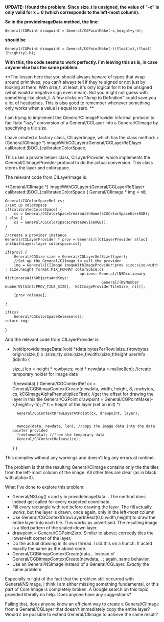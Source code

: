 **UPDATE: I found the problem. Since size_t is unsigned, the value of "-x" is only valid for x = 0 (which corresponds to the left-most column).**

**So in the provideImageData method, the line:**

    General/CGPoint drawpoint = General/CGPointMake(-x,height+y-h);

**should be**

    General/CGPoint drawpoint = General/CGPointMake(-((float)x),(float)(height+y)-h);

**With this, the code seems to work perfectly. I'm leaving this as is, in case anyone else has the same problem.**

**The lesson here that you should always beware of types that wrap around primitives; you can't always tell if they're signed or not just by looking at them. With size_t, at least, it's only logical for it to be unsigned (what would a negative sign even mean). But you might not guess with something like clock_t. A few clicks on "Jump to Definition" could save you a lot of headaches. This is also good to remember whenever something only works when a value is equal to zero. **

I am trying to implement the General/CIImageProvider informal protocol to facilitate "lazy" conversion of a General/CGLayer into a General/CIImage by specifying a tile size.

I have created a factory class, CIL<nowiki/>ayerImage, which has the class method:
+(General/CIImage *) imageWithCGLayer:(General/CGLayerRef)layer calibrated:(BOOL)calibratedColorSpace;


This uses a private helper class, CIL<nowiki/>ayerProvider, which implements the General/CIImageProvider protocol to do the actual conversion. This class stores the layer and colorspace.

The relevant code from CIL<nowiki/>ayerImage is: 

    

+(General/CIImage *) imageWithCGLayer:(General/CGLayerRef)layer calibrated:(BOOL)calibratedColorSpace {
    General/CIImage * img = nil;

    General/CGColorSpaceRef cs;
    //set up colorspace
    if(calibratedColorSpace) {
        cs = General/CGColorSpaceCreateWithName(kCGColorSpaceUserRGB);
    } else {
        cs = General/CGColorSpaceCreateDeviceRGB();
    }
    
    //create a provider instance
    General/CILayerProvider * prov = General/[[CILayerProvider alloc] initWithLayer:layer colorspace:cs];
    
    if(prov) {
        General/CGSize size = General/CGLayerGetSize(layer);
        //Set up the General/CIImage to call the provider
        img = General/[CIImage imageWithImageProvider:prov size:size.width : size.height format:PIX_FORMAT colorSpace:cs
                                      options: General/[NSDictionary dictionaryWithObjectsAndKeys:
                                                General/[NSNumber numberWithInt:PROV_TILE_SIZE],  kCIImageProviderTileSize, nil]];

        [prov release];

    }
    
    if(cs)
        General/CGColorSpaceRelease(cs);
    return img;
}



And the relevant code from CIL<nowiki/>ayerProvider is:

    

- (void)provideImageData:(void *)data bytesPerRow:(size_t)rowbytes origin:(size_t) x :(size_t)y size:(size_t)width:(size_t)height userInfo (id)info {
    
    size_t len = height * rowbytes;
    void * newdata = malloc(len); //create temporary holder for image data
    
    if(newdata) {
        General/CGContextRef cx = General/CGBitmapContextCreate(newdata, width, height, 8, rowbytes, cs, kCGImageAlphaPremultipliedFirst);
        //get the offset for drawing the layer in this tile
        General/CGPoint drawpoint = General/CGPointMake(-x,height+y-h); /* h = height of the layer (set on init) */

        General/CGContextDrawLayerAtPoint(cx, drawpoint, layer);
        
        
        memcpy(data, newdata, len); //copy the image data into the data pointer provided
        free(newdata); //free the temporary data
        General/CGContextRelease(cx);
    }
}



This compiles without any warnings and doesn't log any errors at runtime.

The problem is that the resulting General/CIImage contains only the the tiles from the left-most column of the image. All other tiles are clear (as in black with alpha=0).

What I've done to explore this problem:

* General/NSLog() x and y in provideImageData: . The method does indeed get called for every expected coordinate.
* Fill every rectangle with red before drawing the layer. The fill actually *works*, but the layer is drawn, once again, only in the left-most column.
* Use General/CGContextDrawLayerInRect(0,0,width,height) to draw the entire layer into each tile. This works as advertised. The resulting image is a tiled pattern of the scaled-down layer.
* drawpoint = General/CGPointZero. Similar to above; correctly tiles the lower-left corner of the layer.
* Do the actual drawing in its own thread. I did this on a hunch. It acted exactly the same as the above code.
* General/CGBitmapContextCreate(data... instead of General/CGBitmapContextCreate(newdata... ; again, same behavior.
* Use an General/NSImage instead of a General/CGLayer. *Exactly* the same problem.
 

Especially in light of the fact that the problem still occurred with General/NSImage, I think I am either missing something fundamental, or this part of Core Image is completely broken. A Google search on this topic provided literally no help. Does anyone have any suggestions?

Failing that, does anyone know an efficient way to create a General/CIImage from a General/CGLayer that doesn't immediately copy the entire layer? Would it be possible to extend General/CIImage to achieve the same result?